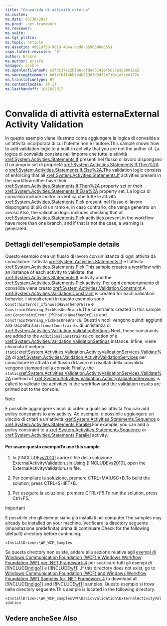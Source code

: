 ```yaml
---
title: "Convalida di attività esterna"
ms.custom: 
ms.date: 03/30/2017
ms.prod: .net-framework
ms.reviewer: 
ms.suite: 
ms.tgt_pltfrm: 
ms.topic: article
ms.assetid: 49619f59-9819-484a-bcd8-5596308e8551
caps.latest.revision: "6"
author: Erikre
ms.author: erikre
manager: erikre
ms.openlocfilehash: e3fdc37e22bf06cdfdad3141af5657a1b20911a2
ms.sourcegitcommit: bd1ef61f4bb794b25383d3d72e71041a5ced172e
ms.translationtype: HT
ms.contentlocale: it-IT
ms.lasthandoff: 10/18/2017
---
```

# <a name="external-activity-validation"></a><span data-ttu-id="b1080-102">Convalida di attività esterna</span><span class="sxs-lookup"><span data-stu-id="b1080-102">External Activity Validation</span></span>
<span data-ttu-id="b1080-103">In questo esempio viene illustrato come aggiungere la logica di convalida a un'attività incorporata di cui l'utente non è l'autore.</span><span class="sxs-lookup"><span data-stu-id="b1080-103">This sample shows how to add validation logic to a built-in activity that you are not the author of.</span></span> <span data-ttu-id="b1080-104">La logica di convalida consiste nell'imporre che tutte le attività <xref:System.Activities.Statements.If> presenti nel flusso di lavoro dispongano d un proprio set di proprietà <xref:System.Activities.Statements.If.Then%2A> o <xref:System.Activities.Statements.If.Else%2A>.</span><span class="sxs-lookup"><span data-stu-id="b1080-104">The validation logic consists of enforcing that all <xref:System.Activities.Statements.If> activities present in the workflow either have their <xref:System.Activities.Statements.If.Then%2A> property set or their <xref:System.Activities.Statements.If.Else%2A> property set.</span></span> <span data-ttu-id="b1080-105">La logica di convalida include inoltre la verifica che tutte le attività <xref:System.Activities.Statements.Pick> presenti nel flusso di lavoro dispongano di più di un ramo e, in caso contrario, che venga generato un avviso.</span><span class="sxs-lookup"><span data-stu-id="b1080-105">Also, the validation logic includes checking that all <xref:System.Activities.Statements.Pick> activities present in the workflow have more than one branch, and if that is not the case, a warning is generated.</span></span>  
  
## <a name="sample-details"></a><span data-ttu-id="b1080-106">Dettagli dell'esempio</span><span class="sxs-lookup"><span data-stu-id="b1080-106">Sample details</span></span>  
 <span data-ttu-id="b1080-107">Questo esempio crea un flusso di lavoro con un'istanza di ogni attività da convalidare: l'attività <xref:System.Activities.Statements.If> e l'attività <xref:System.Activities.Statements.Pick>.</span><span class="sxs-lookup"><span data-stu-id="b1080-107">This sample creates a workflow with an instance of each activity to validate: the <xref:System.Activities.Statements.If> activity and the <xref:System.Activities.Statements.Pick> activity.</span></span> <span data-ttu-id="b1080-108">Per ogni comportamento di convalida viene creato <xref:System.Activities.Validation.Constraint>.</span><span class="sxs-lookup"><span data-stu-id="b1080-108">A <xref:System.Activities.Validation.Constraint> is created for each validation behavior.</span></span> <span data-ttu-id="b1080-109">I vincoli creati in questo esempio sono `ConstraintError_IfShouldHaveThenOrElse` e `ConstraintWarning_PickHasOneBranch`.</span><span class="sxs-lookup"><span data-stu-id="b1080-109">The constraints created in this sample are `ConstraintError_IfShouldHaveThenOrElse` and `ConstraintWarning_PickHasOneBranch`.</span></span> <span data-ttu-id="b1080-110">Questi vincoli vengono quindi aggiunti alla raccolta `AdditionalConstraints` di un'istanza di <xref:System.Activities.Validation.ValidationSettings>.</span><span class="sxs-lookup"><span data-stu-id="b1080-110">Next, these constraints are added to the `AdditionalConstraints` collection of a <xref:System.Activities.Validation.ValidationSettings> instance.</span></span> <span data-ttu-id="b1080-111">Infine, viene chiamato il metodo `static`<xref:System.Activities.Validation.ActivityValidationServices.Validate%2A> di <xref:System.Activities.Validation.ActivityValidationServices> per convalidare le attività nel flusso di lavoro e i risultati della convalida vengono stampati nella console.</span><span class="sxs-lookup"><span data-stu-id="b1080-111">Finally, the `static`<xref:System.Activities.Validation.ActivityValidationServices.Validate%2A> method of <xref:System.Activities.Validation.ActivityValidationServices> is called to validate the activities in the workflow and the validation results are printed out to the console.</span></span>  
  
> [!NOTE]
>  <span data-ttu-id="b1080-112">È possibile aggiungere vincoli di criteri a qualsiasi attività.</span><span class="sxs-lookup"><span data-stu-id="b1080-112">You can add policy constraints to any activity.</span></span> <span data-ttu-id="b1080-113">Ad esempio, è possibile aggiungere un vincolo di criteri a un'attività <xref:System.Activities.Statements.Sequence> o <xref:System.Activities.Statements.Parallel>.</span><span class="sxs-lookup"><span data-stu-id="b1080-113">For example, you can add a policy constraint to a <xref:System.Activities.Statements.Sequence> or <xref:System.Activities.Statements.Parallel> activity.</span></span>  
  
#### <a name="to-use-this-sample"></a><span data-ttu-id="b1080-114">Per usare questo esempio</span><span class="sxs-lookup"><span data-stu-id="b1080-114">To use this sample</span></span>  
  
1.  <span data-ttu-id="b1080-115">In [!INCLUDE[vs2010](../../../../includes/vs2010-md.md)] aprire il file della soluzione ExternalActivityValidation.sln.</span><span class="sxs-lookup"><span data-stu-id="b1080-115">Using [!INCLUDE[vs2010](../../../../includes/vs2010-md.md)], open the ExternalActivityValidation.sln file.</span></span>  
  
2.  <span data-ttu-id="b1080-116">Per compilare la soluzione, premere CTRL+MAIUSC+B.</span><span class="sxs-lookup"><span data-stu-id="b1080-116">To build the solution, press CTRL+SHIFT+B.</span></span>  
  
3.  <span data-ttu-id="b1080-117">Per eseguire la soluzione, premere CTRL+F5.</span><span class="sxs-lookup"><span data-stu-id="b1080-117">To run the solution, press Ctrl+F5.</span></span>  
  
> [!IMPORTANT]
>  <span data-ttu-id="b1080-118">È possibile che gli esempi siano già installati nel computer.</span><span class="sxs-lookup"><span data-stu-id="b1080-118">The samples may already be installed on your machine.</span></span> <span data-ttu-id="b1080-119">Verificare la directory seguente (impostazione predefinita) prima di continuare.</span><span class="sxs-lookup"><span data-stu-id="b1080-119">Check for the following (default) directory before continuing.</span></span>  
>   
>  `<InstallDrive>:\WF_WCF_Samples`  
>   
>  <span data-ttu-id="b1080-120">Se questa directory non esiste, andare alla sezione relativa agli [esempi di Windows Communication Foundation (WCF) e Windows Workflow Foundation (WF) per .NET Framework 4](http://go.microsoft.com/fwlink/?LinkId=150780) per scaricare tutti gli esempi di [!INCLUDE[indigo1](../../../../includes/indigo1-md.md)] e [!INCLUDE[wf1](../../../../includes/wf1-md.md)] .</span><span class="sxs-lookup"><span data-stu-id="b1080-120">If this directory does not exist, go to [Windows Communication Foundation (WCF) and Windows Workflow Foundation (WF) Samples for .NET Framework 4](http://go.microsoft.com/fwlink/?LinkId=150780) to download all [!INCLUDE[indigo1](../../../../includes/indigo1-md.md)] and [!INCLUDE[wf1](../../../../includes/wf1-md.md)] samples.</span></span> <span data-ttu-id="b1080-121">Questo esempio si trova nella directory seguente.</span><span class="sxs-lookup"><span data-stu-id="b1080-121">This sample is located in the following directory.</span></span>  
>   
>  `<InstallDrive>:\WF_WCF_Samples\WF\Basic\Validation\ExternalActivityValidation`  
  
## <a name="see-also"></a><span data-ttu-id="b1080-122">Vedere anche</span><span class="sxs-lookup"><span data-stu-id="b1080-122">See Also</span></span>
